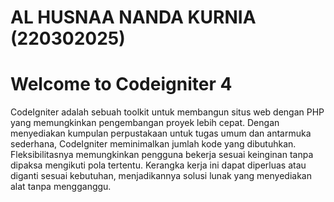 # AL HUSNAA NANDA KURNIA (220302025)

# Welcome to Codeigniter 4
CodeIgniter adalah sebuah toolkit untuk membangun situs web dengan PHP yang memungkinkan pengembangan proyek lebih cepat. Dengan menyediakan kumpulan perpustakaan untuk tugas umum dan antarmuka sederhana, CodeIgniter meminimalkan jumlah kode yang dibutuhkan. Fleksibilitasnya memungkinkan pengguna bekerja sesuai keinginan tanpa dipaksa mengikuti pola tertentu. Kerangka kerja ini dapat diperluas atau diganti sesuai kebutuhan, menjadikannya solusi lunak yang menyediakan alat tanpa mengganggu.
